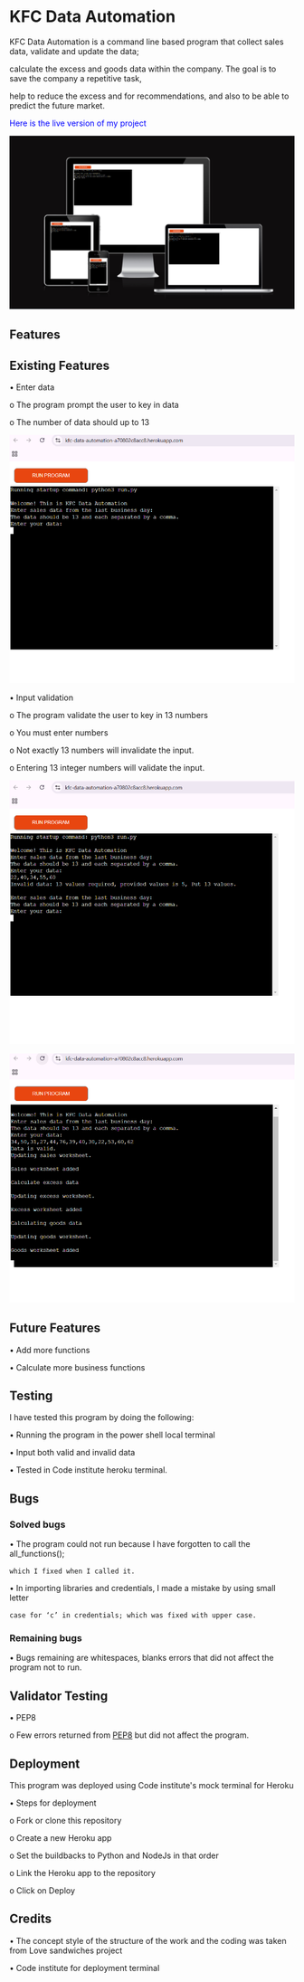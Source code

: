 # KFC Data Automation
KFC Data Automation is a command line based program that collect sales data, validate and update the data; 

calculate the excess and goods data within the company. The goal is to save the company a repetitive task, 

help to reduce the excess and for recommendations, and also to be able to predict the future market.

<font color = 'blue'>Here is the live version of my project</font>

![Responsive image](<assets/images/kfc data-responsive image.png>)

## Features

## Existing Features

•	Enter data

o	The program prompt the user to key in data

o	The number of data should up to 13

![input data](<assets/images/keyindata.png>)

•	Input validation

o	The program validate the user to key in 13 numbers

o	You must enter numbers

o	Not exactly 13 numbers will invalidate the input.

o	Entering 13 integer numbers will validate the input.

![invalid input numbers](<assets/images/invaliddata.png>)

![valid input numbers](<assets/images/validdata.png>)

## Future Features

•	Add more functions

•	Calculate more business functions

## Testing

I have tested this program by doing the following:

•	Running the program in the power shell local terminal

•	Input both valid and invalid data 

•	Tested in Code institute heroku terminal.

## Bugs

### Solved bugs

•	The program could not run because I have forgotten to call the all_functions(); 

    which I fixed when I called it.

•	In importing libraries and credentials, I made a mistake by using small letter 

    case for ‘c’ in credentials; which was fixed with upper case.

### Remaining bugs

•	Bugs remaining are whitespaces, blanks errors that did not affect the program not to run.

## Validator Testing

•	PEP8

o	Few errors returned from [PEP8](https://pep8ci.herokuapp.com/) but did not affect the program.

## Deployment

This program was deployed using Code institute's mock terminal for Heroku

•	Steps for deployment

o	Fork or clone this repository

o	Create a new Heroku app

o	Set the buildbacks to Python and NodeJs in that order

o	Link the Heroku app to the repository

o	Click on Deploy

## Credits

•	The concept style of the structure of the work and the coding was taken from Love sandwiches project

•	Code institute for deployment terminal












